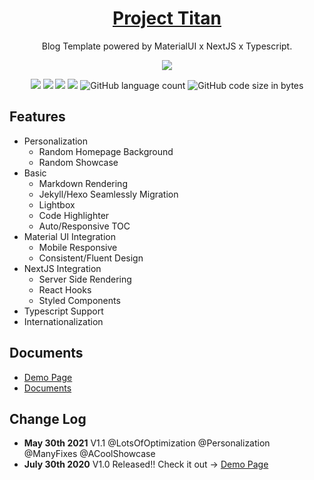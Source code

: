 


<h1 align="center">
  <a href="https://github.com/szhielelp/NextJS-BlogTemplate-ProjectTitan">
    Project Titan
  </a>
</h1>



<p align="center">
  Blog Template powered by MaterialUI x NextJS x Typescript.
</p>

<div align=center><img src="/public/github/logo.png"/></div>

<p align="center">
  <img src="https://img.shields.io/badge/link-996.icu-red.svg"/>
  <img src="https://img.shields.io/badge/license-Anti%20996-blue.svg"/>
  <img src="https://img.shields.io/badge/License-MIT-orange"/>
  <img src="https://img.shields.io/badge/Version-1.0-green"/>
  <img alt="GitHub language count" src="https://img.shields.io/github/languages/count/szhielelp/NextJS-BlogTemplate-ProjectTitan">
<img alt="GitHub code size in bytes" src="https://img.shields.io/github/languages/code-size/szhielelp/NextJS-BlogTemplate-ProjectTitan">
</p>


## Features

- Personalization
  - Random Homepage Background
  - Random Showcase
- Basic
  - Markdown Rendering
  - Jekyll/Hexo Seamlessly Migration
  - Lightbox
  - Code Highlighter
  - Auto/Responsive TOC
- Material UI Integration
  - Mobile Responsive
  - Consistent/Fluent Design
- NextJS Integration
  - Server Side Rendering
  - React Hooks
  - Styled Components
- Typescript Support
- Internationalization

## Documents

- [  Demo Page     ](https://next-js-blog-template-project-titan.vercel.app/)
- [Documents](https://next-js-blog-template-project-titan.vercel.app/tech/2020/07/27/Document-Main)

## Change Log

- **May 30th 2021**
V1.1 @LotsOfOptimization @Personalization @ManyFixes @ACoolShowcase
- **July 30th 2020**
V1.0 Released!! Check it out -> [  Demo Page     ](https://next-js-blog-template-project-titan.vercel.app/)
